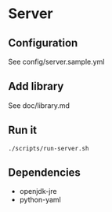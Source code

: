 # Server

## Configuration

See config/server.sample.yml

## Add library

See doc/library.md

## Run it

```
./scripts/run-server.sh
```

## Dependencies

 * openjdk-jre
 * python-yaml 
